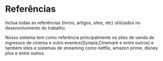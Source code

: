 # Referências

Inclua todas as referências (livros, artigos, sites, etc) utilizados no desenvolvimento do trabalho.

Nosso sistema tem como referência principalmente os sites de venda de ingressos de cinema e outro eventos(Sympla,Cinemark e entre outros) e também sites e sistemas de streaming como netflix, amazon prime, disney plus e entre outros.

